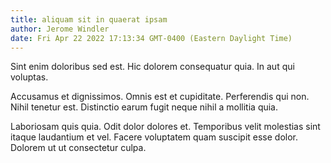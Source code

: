 ```yaml
---
title: aliquam sit in quaerat ipsam
author: Jerome Windler
date: Fri Apr 22 2022 17:13:34 GMT-0400 (Eastern Daylight Time)
---
```

Sint enim doloribus sed est. Hic dolorem consequatur quia. In aut qui voluptas.

 Accusamus et dignissimos. Omnis est et cupiditate. Perferendis qui non. Nihil tenetur est. Distinctio earum fugit neque nihil a mollitia quia.

 Laboriosam quis quia. Odit dolor dolores et. Temporibus velit molestias sint itaque laudantium et vel. Facere voluptatem quam suscipit esse dolor. Dolorem ut ut consectetur culpa.